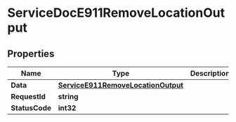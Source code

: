 

# ServiceDocE911RemoveLocationOutput


## Properties

| Name | Type | Description | Notes |
|------------ | ------------- | ------------- | -------------|
|**Data** | [**ServiceE911RemoveLocationOutput**](ServiceE911RemoveLocationOutput.md) |  |  [optional] |
|**RequestId** | **string** |  |  [optional] |
|**StatusCode** | **int32** |  |  [optional] |



